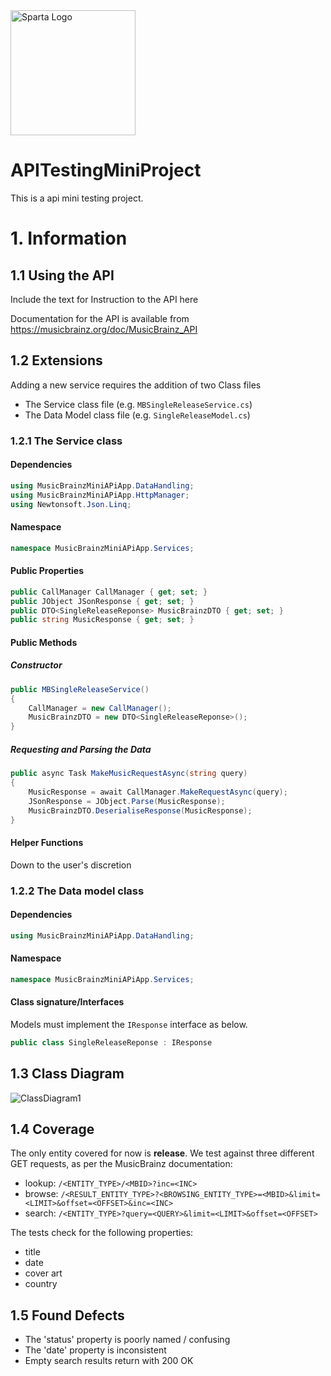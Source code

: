 <img src="https://boolerang.co.uk/wp-content/uploads/job-manager-uploads/company_logo/2018/04/SG-Logo-Black.png" alt="Sparta Logo" width="200"/>

# APITestingMiniProject
This is a api mini testing project.

>
# 1. Information

## 1.1 Using the API
Include the text for Instruction to the API here
  
Documentation for the API is available from https://musicbrainz.org/doc/MusicBrainz_API

## 1.2 Extensions
  
Adding a new service requires the addition of two Class files
- The Service class file (e.g. `MBSingleReleaseService.cs`)
- The Data Model class file (e.g. `SingleReleaseModel.cs`)

### 1.2.1 The Service class

#### Dependencies
```csharp
using MusicBrainzMiniAPiApp.DataHandling;
using MusicBrainzMiniAPiApp.HttpManager;
using Newtonsoft.Json.Linq;
```

#### Namespace
```csharp
namespace MusicBrainzMiniAPiApp.Services;
```

#### Public Properties

```csharp
public CallManager CallManager { get; set; }
public JObject JSonResponse { get; set; }
public DTO<SingleReleaseReponse> MusicBrainzDTO { get; set; }
public string MusicResponse { get; set; }
```
#### Public Methods
##### Constructor
```csharp
public MBSingleReleaseService()
{
    CallManager = new CallManager();
    MusicBrainzDTO = new DTO<SingleReleaseReponse>();
}
```
##### Requesting and Parsing the Data
```csharp
public async Task MakeMusicRequestAsync(string query)
{
    MusicResponse = await CallManager.MakeRequestAsync(query);
    JSonResponse = JObject.Parse(MusicResponse);
    MusicBrainzDTO.DeserialiseResponse(MusicResponse);
}
```

#### Helper Functions
Down to the user's discretion

### 1.2.2 The Data model class

#### Dependencies

```csharp
using MusicBrainzMiniAPiApp.DataHandling;
```
#### Namespace
```csharp
namespace MusicBrainzMiniAPiApp.Services;
```

#### Class signature/Interfaces
Models must implement the `IResponse` interface as below.
```csharp
public class SingleReleaseReponse : IResponse
```

## 1.3 Class Diagram

![ClassDiagram1](https://user-images.githubusercontent.com/106960721/183068795-583e2227-5992-4792-beba-9d9f740e8788.png)

## 1.4 Coverage
The only entity covered for now is <b>release</b>.
We test against three different GET requests, as per the MusicBrainz documentation:
- lookup:   ```/<ENTITY_TYPE>/<MBID>?inc=<INC>```
- browse:   ```/<RESULT_ENTITY_TYPE>?<BROWSING_ENTITY_TYPE>=<MBID>&limit=<LIMIT>&offset=<OFFSET>&inc=<INC>```
- search:   ```/<ENTITY_TYPE>?query=<QUERY>&limit=<LIMIT>&offset=<OFFSET>```

The tests check for the following properties:
- title
- date
- cover art
- country

## 1.5 Found Defects

- The 'status' property is poorly named / confusing
- The 'date' property is inconsistent
- Empty search results return with 200 OK
